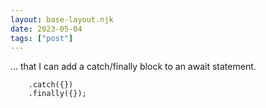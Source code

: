 ```yaml
---
layout: base-layout.njk
date: 2023-05-04
tags: ["post"]
---
```


... that I can add a catch/finally block to an await statement.

```await(<Promise>)
    .catch({})
    .finally({});
```

